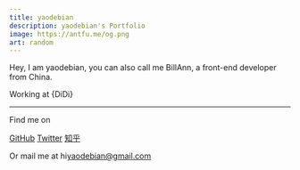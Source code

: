 ```yaml
---
title: yaodebian
description: yaodebian's Portfolio
image: https://antfu.me/og.png
art: random
---
```


Hey, I am yaodebian, you can also call me BillAnn, a front-end developer from China.

Working at {DiDi}<br>

<div flex-auto />

---

Find me on

<p flex="~ gap-2 wrap" class="mt--2!">
  <a href="https://github.com/yaodebian" target="_blank"><span op75 i-simple-icons-github /> GitHub</a>
  <a href="https://www.twitter.com/yaodebian" target="_blank"><span op75 i-ri-twitter-x-fill /> Twitter</a>
  <a href="https://www.zhihu.com/people/bi-an-yao-91" target="_blank"><span op75 i-simple-icons-zhihu /> 知乎</a>
  <!-- <a href="https://juejin.cn/user/870468942562845" target="_blank"><span op75 i-simple-icons-sinaweibo />掘金</a> -->
  <!-- <a href="" target="_blank"><span op75 i-simple-icons-sinaweibo />微信公众号「冬沐」</a> -->
</p>

Or mail me at <span font-mono>hi<span i-carbon-at/>yaodebian@gmail.com</span>

<!-- --- -->

<!-- <SponsorButtons /> -->
